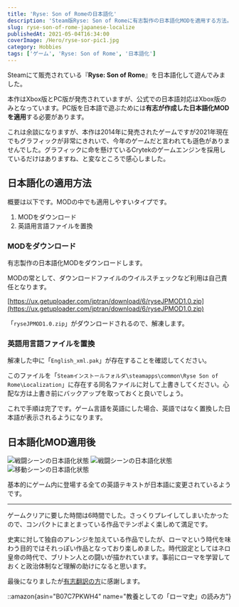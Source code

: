```yaml
---
title: 'Ryse: Son of Romeの日本語化'
description: 'Steam版Ryse: Son of Romeに有志製作の日本語化MODを適用する方法。英語版言語ファイルを日本語版に置換する手順と、MOD適用後の日本語化状態を画像付きで解説。'
slug: ryse-son-of-rome-japanese-localize
publishedAt: 2021-05-04T16:34:00
coverImage: /Hero/ryse-sor-pic1.jpg
category: Hobbies
tags: ['ゲーム', 'Ryse: Son of Rome', '日本語化']
---
```


Steamにて販売されている『**Ryse: Son of Rome**』を日本語化して遊んでみました。

本作はXbox版とPC版が発売されていますが、公式での日本語対応はXbox版のみとなっています。PC版を日本語で遊ぶためには**有志が作成した日本語化MODを適用**する必要があります。

これは余談になりますが、本作は2014年に発売されたゲームですが2021年現在でもグラフィックが非常にきれいで、今年のゲームだと言われても遜色がありませんでした。グラフィックに命を懸けているCrytekのゲームエンジンを採用しているだけはありますね、と変なところで感心しました。

## 日本語化の適用方法

概要は以下です。MODの中でも適用しやすいタイプです。

1. MODをダウンロード
1. 英語用言語ファイルを置換

### MODをダウンロード

有志製作の日本語化MODをダウンロードします。

MODの常として、ダウンロードファイルのウイルスチェックなど利用は自己責任となります。

[https://ux.getuploader.com/jptran/download/6/ryseJPMOD1.0.zip](https://ux.getuploader.com/jptran/download/6/ryseJPMOD1.0.zip)

「`ryseJPMOD1.0.zip`」がダウンロードされるので、解凍します。

### 英語用言語ファイルを置換

解凍した中に「`English_xml.pak`」が存在することを確認してください。

このファイルを「`Steamインストールフォルダ\steamapps\common\Ryse Son of Rome\Localization`」に存在する同名ファイルに対して上書きしてください。心配な方は上書き前にバックアップを取っておくと良いでしょう。

これで手順は完了です。ゲーム言語を英語にした場合、英語ではなく置換した日本語が表示されるようになります。

## 日本語化MOD適用後

![戦闘シーンの日本語化状態](/Tech/ryse-sor-pic2.jpg)
![戦闘シーンの日本語化状態](/Tech/ryse-sor-pic3.jpg)
![移動シーンの日本語化状態](/Tech/ryse-sor-pic4.jpg)

基本的にゲーム内に登場する全ての英語テキストが日本語に変更されているようです。

---

ゲームクリアに要した時間は6時間でした。さっくりプレイしてしまいたかったので、コンパクトにまとまっている作品でテンポよく楽しめて満足です。

史実に対して独自のアレンジを加えている作品でしたが、ローマという時代を味わう目的ではそれっぽい作品となっており楽しめました。時代設定としてはネロ皇帝の時代で、ブリトン人との闘いが描かれています。事前にローマを学習しておくと政治体制など理解の助けになると思います。

最後になりましたが[有志翻訳の方](http://headlessman.blog.fc2.com/blog-entry-12.html)に感謝します。

::amazon{asin="B07C7PKWH4" name="教養としての「ローマ史」の読み方"}
